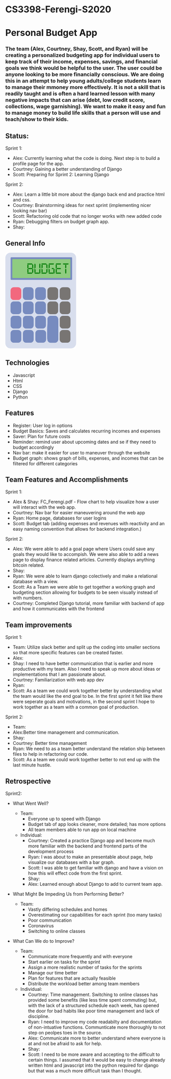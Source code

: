 # CS3398-Ferengi-S2020

# Personal Budget App
### The team (Alex, Courtney, Shay, Scott, and Ryan) will be creating a personalized budgeting app for individual users to keep track of their income, expenses, savings, and financial goals we think would be helpful to the user. The user could be anyone looking to be more financially conscious. We are doing this in an attempt to help young adults/college students learn to manage their mmoney more effectively. It is not a skill that is readily taught and is often a hard learned lesson with many negative impacts that can arise (debt, low credit score, collections, wage garnishing). We want to make it easy and fun to manage money to build life skills that a person will use and teach/show to their kids.
## Status:
Sprint 1:
  - Alex: Currently learning what the code is doing. Next step is to build a profile page for the app. 
  - Courtney: Gaining a better understanding of Django
  - Scott: Preparing for Sprint 2: Learning Django
  
Sprint 2:
  - Alex: Learn a little bit more about the django back end and practice html and css. 
  - Courtney: Brainstorming ideas for next sprint (implementing nicer looking nav bar)
  - Scott: Refactoring old code that no longer works with new added code
  - Ryan: Debugging filters on budget graph app.
  - Shay: 
  
## General Info 
![](images/fci-calculator.png)

## Technologies
- Javascript
- Html
- CSS
- Django
- Python

## Features 
- Register: User log in options
- Budget Basics: Saves and calculates recurring incomes and expenses 
- Saver: Plan for future costs 
- Reminder: remind user about upcoming dates and se if they need to budget accordingly 
- Nav bar: make it easier for user to maneuver through the website
- Budget graph: shows graph of bills, expenses, and incomes that can be filtered for different categories

## Team Features and Accomplishments
Sprint 1:
  - Alex & Shay: FC_Ferengi.pdf - Flow chart to help visualize how a user will interact with the web app.
  - Courtney: Nav bar for easier maneuvering around the web app
  - Ryan: Home page, databases for user logins
  - Scott: Budget tab (adding expenses and revenues with reactivity and an easy naming convention that allows for backend integration.)
  
Sprint 2:
  - Alex: We were able to add a goal page where Users could save any goals they would like to accompish. We were also able to 
  add a news page to display finance related articles. Currently displays anything bitcoin related. 
  - Shay:
  - Ryan: We were able to learn django colectively and make a relational database with a view.
  - Scott: As a Team we were able to get together a working graph and budgeting section allowing for budgets to be seen visually instead of with numbers.
  - Courtney: Completed Django tutorial, more familiar with backend of app and how it communicates with the frontend

## Team improvements
Sprint 1:
  - Team: Utilize slack better and split up the coding into smaller sections so that more specific features 
    can be created faster.
  - Alex:
  - Shay: I need to have better communication that is earlier and more productive with my team.
    Also I need to speak up more about ideas or implementations that I am passionate about.
  - Courtney: Familiarization with web app dev
  - Ryan: 
  - Scott: As a team we could work together better by understanding what the team would like the end goal to be. In the first sprint it     felt like there were seperate goals and motivations, in the second sprint I hope to work together as a team with a common goal of       production.
  
Sprint 2:
  - Team:
  - Alex:Better time management and communication. 
  - Shay:
  - Courtney: Better time management
  - Ryan: We need to as a team better understand the relation ship between files to help in refactoring our code.
  - Scott: As a team we could work together better to not end up with the last minute hustle.
  
## Retrospective
Sprint2:
  - What Went Well?
    - Team:
      - Everyone up to speed with Django
      - Budget tab of app looks cleaner, more detailed; has more options
      - All team members able to run app on local machine
    - Individual:
      - Courtney: Created a practice Django app and become much more familiar with the backend and 
        frontend parts of the development process
      - Ryan: I was about to make an presentable about page, help visualize our databases with a bar graph.
      - Scott: I was able to get familiar with django and have a vision on how this will effect code from the first sprint.
      - Shay:
      - Alex: Learned enough about Django to add to current team app. 
      
  - What Might Be Impeding Us from Performing Better?
    - Team:
      - Vastly differing schedules and homes
      - Overestimating our capabilities for each sprint (too many tasks)
      - Poor communication
      - Coronavirus
      - Switching to online classes
      
  - What Can We do to Improve?
    - Team:
      - Communicate more frequently and with everyone
      - Start earlier on tasks for the sprint
      - Assign a more realistic number of tasks for the sprints
      - Manage our time better
      - Plan for features that are actually feasible
      - Distribute the workload better among team members
    - Individual:
      - Courtney: Time management. Switching to online classes has provided some benefits (like less time spent commuting) but,
        with the lack of a structured schedule each week, has opened the door for bad habits like poor time management and lack of               discipline.
      - Ryan: I need to improve my code readabilty and documentation of non-intuative functions. Communticate more thoroughly to not step on peolpes toes in the source.
      - Alex: Communicate more to better understand where everyone is at and not be afraid to ask for help. 
      - Shay:
      - Scott: I need to be more aware and accepting to the difficult to certain things. I assumed that it would be easy to change already written html and javascript into the python required for django but that was a much more difficult task than I thought.

